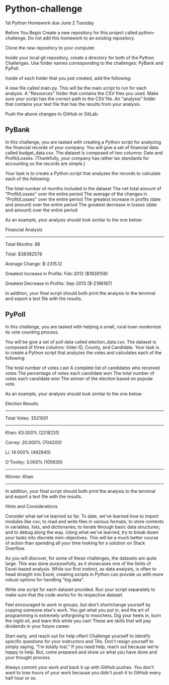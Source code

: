 # Python-challenge
1st Python Homework due June 2 Tuesday

Before You Begin
Create a new repository for this project called python-challenge. Do not add this homework to an existing repository.

Clone the new repository to your computer.

Inside your local git repository, create a directory for both of the  Python Challenges. Use folder names corresponding to the challenges: PyBank and  PyPoll.


Inside of each folder that you just created, add the following:

A new file called main.py. This will be the main script to run for each analysis.
A "Resources" folder that contains the CSV files you used. Make sure your script has the correct path to the CSV file.
An "analysis" folder that contains your text file that has the results from your analysis.


Push the above changes to GitHub or GitLab.



## PyBank
In this challenge, you are tasked with creating a Python script for analyzing the financial records of your company. You will give a set of financial data called budget_data.csv. The dataset is composed of two columns: Date and Profit/Losses. (Thankfully, your company has rather lax standards for accounting so the records are simple.)


Your task is to create a Python script that analyzes the records to calculate each of the following:

The total number of months included in the dataset
The net total amount of "Profit/Losses" over the entire period
The average of the changes in "Profit/Losses" over the entire period
The greatest increase in profits (date and amount) over the entire period
The greatest decrease in losses (date and amount) over the entire period

As an example, your analysis should look similar to the one below:

Financial Analysis

----------------------------
Total Months: 86

Total: $38382578

Average  Change: $-2315.12

Greatest Increase in Profits: Feb-2012 ($1926159)

Greatest Decrease in Profits: Sep-2013 ($-2196167)

In addition, your final script should both print the analysis to the terminal and export a text file with the results.



## PyPoll
In this challenge, you are tasked with helping a small, rural town modernize its vote counting process.

You will be give a set of poll data called election_data.csv. The dataset is composed of three columns: Voter ID, County, and Candidate. Your task is to create a Python script that analyzes the votes and calculates each of the following:


The total number of votes cast
A complete list of candidates who received votes
The percentage of votes each candidate won
The total number of votes each candidate won
The winner of the election based on popular vote.


As an example, your analysis should look similar to the one below:


Election Results

-------------------------
Total Votes: 3521001

-------------------------
Khan: 63.000% (2218231)

Correy: 20.000% (704200)

Li: 14.000% (492940)

O'Tooley: 3.000% (105630)

-------------------------
Winner: Khan

-------------------------


In addition, your final script should both print the analysis to the terminal and export a text file with the results.


Hints and Considerations

Consider what we've learned so far. To date, we've learned how to import modules like csv; to read and write files in various formats; to store contents in variables, lists, and dictionaries; to iterate through basic data structures; and to debug along the way. Using what we've learned, try to break down your tasks into discrete mini-objectives. This will be a much better course of action than spending all your time looking for a solution on Stack Overflow.

As you will discover, for some of these challenges, the datasets are quite large. This was done purposefully, as it showcases one of the limits of Excel-based analysis. While our first instinct, as data analysts, is often to head straight into Excel, creating scripts in Python can provide us with more robust options for handling "big data".

Write one script for each dataset provided. Run your script separately to make sure that the code works for its respective dataset.

Feel encouraged to work in groups, but don't shortchange yourself by copying someone else's work. You get what you put in, and the art of programming is extremely unforgiving to moochers. Dig your heels in, burn the night oil, and learn this while you can! These are skills that will pay dividends in your future career.

Start early, and reach out for help often! Challenge yourself to identify specific questions for your instructors and TAs. Don't resign yourself to simply saying, "I'm totally lost." If you need help, reach out because we're happy to help. But, come prepared and show us what you have done and your thought process.

Always commit your work and back it up with GitHub pushes. You don't want to lose hours of your work because you didn't push it to GitHub every half hour or so.
